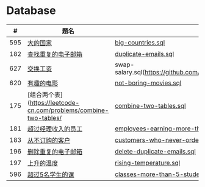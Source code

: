 # Database

|#|题名|解答|
|-|-|-|
|595|[大的国家](https://leetcode-cn.com/problems/big-countries/)|[big-countries.sql](https://github.com/dm1299/leetcode/blob/master/database/big-countries.sql)
|182|[查找重复的电子邮箱](https://leetcode-cn.com/problems/duplicate-emails/)|[duplicate-emails.sql](https://github.com/dm1299/leetcode/blob/master/database/duplicate-emails.sql)
|627|[交换工资](https://leetcode-cn.com/problems/swap-salary/)|swap-salary.sql(https://github.com/dm1299/leetcode/blob/master/database/)
|620|[有趣的电影](https://leetcode-cn.com/problems/not-boring-movies/)|[not-boring-movies.sql](https://github.com/dm1299/leetcode/blob/master/database/not-boring-movies.sql)
|175|[组合两个表](https://leetcode-cn.com/problems/combine-two-tables/|[combine-two-tables.sql](https://github.com/dm1299/leetcode/blob/master/database/combine-two-tables.sql)
|181|[超过经理收入的员工](https://leetcode-cn.com/problems/employees-earning-more-than-their-managers/)|[employees-earning-more-than-their-managers.sql](https://github.com/dm1299/leetcode/blob/master/database/employees-earning-more-than-their-managers.sql)
|183|[从不订购的客户](https://leetcode-cn.com/problems/customers-who-never-order/)|[customers-who-never-order.sql](https://github.com/dm1299/leetcode/blob/master/database/customers-who-never-order.sql)
|196|[删除重复的电子邮箱](https://leetcode-cn.com/problems/delete-duplicate-emails/)|[delete-duplicate-emails.sql](https://github.com/dm1299/leetcode/blob/master/database/delete-duplicate-emails.sql)
|197|[上升的温度](https://leetcode-cn.com/problems/rising-temperature/)|[rising-temperature.sql](https://github.com/dm1299/leetcode/blob/master/database/rising-temperature.sql)
|596|[超过5名学生的课](https://leetcode-cn.com/problems/classes-more-than-5-students/)|[classes-more-than-5-students.sql](https://github.com/dm1299/leetcode/blob/master/database/classes-more-than-5-students.sql)
